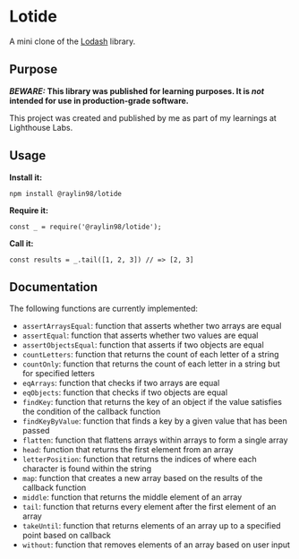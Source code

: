 # Lotide

A mini clone of the [Lodash](https://lodash.com) library.

## Purpose

**_BEWARE:_ This library was published for learning purposes. It is _not_ intended for use in production-grade software.**

This project was created and published by me as part of my learnings at Lighthouse Labs. 

## Usage

**Install it:**

`npm install @raylin98/lotide`

**Require it:**

`const _ = require('@raylin98/lotide');`

**Call it:**

`const results = _.tail([1, 2, 3]) // => [2, 3]`

## Documentation

The following functions are currently implemented:

* `assertArraysEqual`: function that asserts whether two arrays are equal
* `assertEqual`: function that asserts whether two values are equal
* `assertObjectsEqual`: function that asserts if two objects are equal
* `countLetters`: function that returns the count of each letter of a string
* `countOnly`: function that returns the count of each letter in a string but for specified letters
* `eqArrays`: function that checks if two arrays are equal
* `eqObjects`: function that checks if two objects are equal
* `findKey`: function that returns the key of an object if the value satisfies the condition of the callback function
* `findKeyByValue`: function that finds a key by a given value that has been passed
* `flatten`: function that flattens arrays within arrays to form a single array
* `head`: function that returns the first element from an array
* `letterPosition`: function that returns the indices of where each character is found within the string
* `map`: function that creates a new array based on the results of the callback function
* `middle`: function that returns the middle element of an array
* `tail`: function that returns every element after the first element of an array
* `takeUntil`: function that returns elements of an array up to a specified point based on callback
* `without`: function that removes elements of an array based on user input
